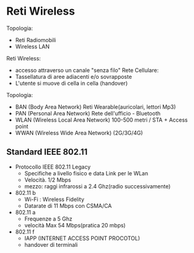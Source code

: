 # Reti Wireless

Topologia:
- Reti Radiomobili 
- Wireless LAN

Reti Wireless:
- accesso attraverso un canale "senza filo"
Rete Cellulare:
- Tassellatura di aree adiacenti e/o sovrapposte
- L'utente si muove di cella in cella (handover)

Topologia:
- BAN (Body Area Network)
Reti Wearable(auricolari, lettori Mp3)
- PAN (Personal Area Network)
Rete dell'ufficio - Bluetooth
- WLAN (Wireless Local Area Network)
100-500 metri / STA + Access point
- WWAN (Wireless Wide Area Network)
(2G/3G/4G)
 
 ## Standard IEEE 802.11
- Protocollo IEEE 802.11 Legacy
	- Specifiche a livello fisico e data Link per le WLan
	- Velocità. 1/2 Mbps
	- mezzo: raggi infrarossi a 2.4 Ghz(radio successivamente)
- 802.11 b
	- Wi-Fi : Wireless Fidelity
	- Datarate di 11 Mbps con CSMA/CA
- 802.11 a
	- Frequenze a 5 Ghz
	- velocità Max 54 Mbps(pratica 20 mbps)
- 802.11 f
	- IAPP (INTERNET ACCESS POINT PROCOTOL)
	- handover di terminali
<!--stackedit_data:
eyJoaXN0b3J5IjpbLTk3ODk4NjU0N119
-->